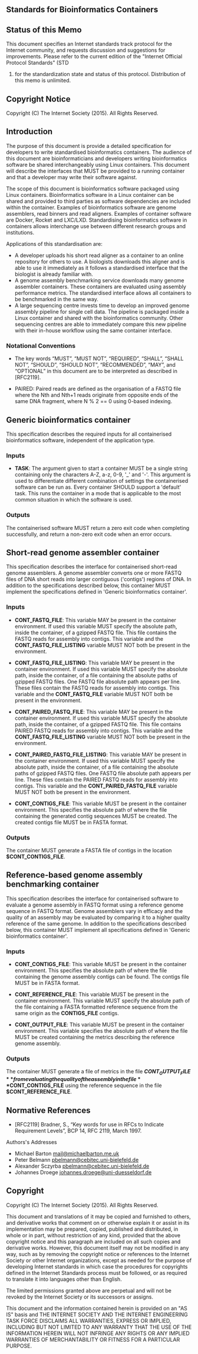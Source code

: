 ## Standards for Bioinformatics Containers

## Status of this Memo

This document specifies an Internet standards track protocol for the Internet
community, and requests discussion and suggestions for improvements. Please
refer to the current edition of the "Internet Official Protocol Standards" (STD
1) for the standardization state and status of this protocol. Distribution of
this memo is unlimited.

## Copyright Notice

Copyright (C) The Internet Society (2015).  All Rights Reserved.

## Introduction

The purpose of this document is provide a detailed specification for developers
to write standardised bioinformatics containers. The audience of this document
are bioinformaticians and developers writing bioinformatics software be shared
interchangeably using Linux containers. This document will describe the
interfaces that MUST be provided to a running container and that a developer
may write their software against.

The scope of this document is bioinformatics software packaged using Linux
containers. Bioinformatics software in a Linux container can be shared and
provided to third parties as software dependencies are included within the
container. Examples of bioinformatics software are genome assemblers, read
binners and read aligners. Examples of container software are Docker, Rocket
and LXC/LXD. Standardising bioinformatics software in containers allows
interchange use between different research groups and institutions.

Applications of this standardisation are:

  * A developer uploads his short read aligner as a container to an online
    repository for others to use. A biologists downloads this aligner and is
    able to use it immediately as it follows a standardised interface that the
    biologist is already familiar with.
  * A genome assembly benchmarking service downloads many genome assembler
    containers. These containers are evaluated using assembly performance
    metrics. The standardised interface allows all containers to be benchmarked
    in the same way.
  * A large sequencing centre invests time to develop an improved genome
    assembly pipeline for single cell data. The pipeline is packaged inside a
    Linux container and shared with the bioinformatics community. Other
    sequencing centres are able to immediately compare this new pipeline with
    their in-house workflow using the same container interface.

### Notational Conventions

* The key words “MUST”, “MUST NOT”, “REQUIRED”, “SHALL”, “SHALL NOT”, “SHOULD”,
  “SHOULD NOT”, “RECOMMENDED”, “MAY”, and “OPTIONAL” in this document are to be
  interpreted as described in [RFC2119].

* PAIRED: Paired reads are defined as the organisation of a FASTQ file where
  the Nth and Nth+1 reads originate from opposite ends of the same DNA
  fragment, where N % 2 == 0 using 0-based indexing.

## Generic bioinformatics container

This specification describes the required inputs for all containerised
bioinformatics software, independent of the application type.

### Inputs

* **TASK**: The argument given to start a container MUST be a single string
  containing only the characters A-Z, a-z, 0-9, '_' and '-'. This argument is
  used to differentiate different combination of settings the containerised
  software can be run as. Every container SHOULD support a 'default' task. This
  runs the container in a mode that is applicable to the most common situation
  in which the software is used.

### Outputs

The containerised software MUST return a zero exit code when completing
successfully, and return a non-zero exit code when an error occurs.

## Short-read genome assembler container

This specification describes the interface for containerised short-read genome
assemblers. A genome assembler converts one or more FASTQ files of DNA short
reads into larger contiguous ('contigs') regions of DNA. In addition to the
specifications described below, this container MUST implement the
specifications defined in 'Generic bioinformatics container'.

### Inputs

* **CONT_FASTQ_FILE**: This variable MAY be present in the container
  environment. If used this variable MUST specify the absolute path, inside the
  container, of a gzipped FASTQ file. This file contains the FASTQ reads for
  assembly into contigs. This variable and the **CONT_FASTQ_FILE_LISTING**
  variable MUST NOT both be present in the environment.

* **CONT_FASTQ_FILE_LISTING**: This variable MAY be present in the container
  environment. If used this variable MUST specify the absolute path, inside the
  container, of a file containing the absolute paths of gzipped FASTQ files.
  One FASTQ file absolute path appears per line. These files contain the FASTQ
  reads for assembly into contigs. This variable and the **CONT_FASTQ_FILE**
  variable MUST NOT both be present in the environment.

* **CONT_PAIRED_FASTQ_FILE**: This variable MAY be present in the container
  environment. If used this variable MUST specify the absolute path, inside the
  container, of a gzipped FASTQ file. This file contains PAIRED FASTQ reads for
  assembly into contigs. This variable and the **CONT_FASTQ_FILE_LISTING**
  variable MUST NOT both be present in the environment.

* **CONT_PAIRED_FASTQ_FILE_LISTING**: This variable MAY be present in the
  container environment. If used this variable MUST specify the absolute path,
  inside the container, of a file containing the absolute paths of gzipped
  FASTQ files. One FASTQ file absolute path appears per line. These files
  contain the PAIRED FASTQ reads for assembly into contigs. This variable and
  the **CONT_PAIRED_FASTQ_FILE** variable MUST NOT both be present in the
  environment.

* **CONT_CONTIGS_FILE**: This variable MUST be present in the container
  environment. This specifies the absolute path of where the file containing
  the generated contig sequences MUST be created. The created contigs file MUST
  be in FASTA format.

### Outputs

The container MUST generate a FASTA file of contigs in the location
**$CONT_CONTIGS_FILE**.

## Reference-based genome assembly benchmarking container

This specification describes the interface for containerised software to
evaluate a genome assembly in FASTQ format using a reference genome sequence in
FASTQ format. Genome assemblers vary in efficacy and the quality of an assembly
may be evaluated by comparing it to a higher quality reference of the same
genome. In addition to the specifications described below, this container MUST
implement all specifications defined in 'Generic bioinformatics container'.

### Inputs

* **CONT_CONTIGS_FILE**: This variable MUST be present in the container
  environment. This specifies the absolute path of where the file containing
  the genome assembly contigs can be found. The contigs file MUST be in FASTA
  format.

* **CONT_REFERENCE_FILE**: This variable MUST be present in the container
  environment. This variable MUST specify the absolute path of the file
  containing a FASTA formatted reference sequence from the same origin as the
  **CONTIGS_FILE** contigs.

* **CONT_OUTPUT_FILE**: This variable MUST be present in the container
  environment. This variable specifies the absolute path of where the file MUST
  be created containing the metrics describing the reference genome assembly.

### Outputs

The container MUST generate a file of metrics in the file **$CONT_OUTPUT_FILE**
from evaluating the quality of the assembly in the file **$CONT_CONTIGS_FILE**
using the reference sequence in the file **$CONT_REFERENCE_FILE**.

## Normative References

* [RFC2119]	Bradner, S., “Key words for use in RFCs to Indicate Requirement
  Levels”, BCP 14, RFC 2119, March 1997.

Authors's Addresses

* Michael Barton <mail@michaelbarton.me.uk>
* Peter Belmann <pbelmann@cebitec.uni-bielefeld.de>
* Alexander Sczyrba <pbelmann@cebitec.uni-bielefeld.de>
* Johannes Droege <johannes.droege@uni-duesseldorf.de>

## Copyright

Copyright (C) The Internet Society (2015).  All Rights Reserved.

This document and translations of it may be copied and furnished to others, and
derivative works that comment on or otherwise explain it or assist in its
implementation may be prepared, copied, published and distributed, in whole or
in part, without restriction of any kind, provided that the above copyright
notice and this paragraph are included on all such copies and derivative works.
However, this document itself may not be modified in any way, such as by
removing the copyright notice or references to the Internet Society or other
Internet organizations, except as needed for the purpose of developing Internet
standards in which case the procedures for copyrights defined in the Internet
Standards process must be followed, or as required to translate it into
languages other than English.

The limited permissions granted above are perpetual and will not be revoked by
the Internet Society or its successors or assigns.

This document and the information contained herein is provided on an "AS IS"
basis and THE INTERNET SOCIETY AND THE INTERNET ENGINEERING TASK FORCE
DISCLAIMS ALL WARRANTIES, EXPRESS OR IMPLIED, INCLUDING BUT NOT LIMITED TO ANY
WARRANTY THAT THE USE OF THE INFORMATION HEREIN WILL NOT INFRINGE ANY RIGHTS OR
ANY IMPLIED WARRANTIES OF MERCHANTABILITY OR FITNESS FOR A PARTICULAR PURPOSE.
